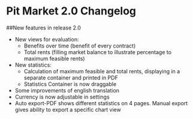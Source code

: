 Pit Market 2.0 Changelog
========================

##New features in release 2.0

*   New views for evaluation:
	*	Benefits over time (benefit of every contract)
	*	Total rents (filling market balance to illustrate percentage to maximum feasible rents)
*   New statistics:
	*	Calculation of maximum feasible and total rents, displaying in a separate container and printed in PDF
	*	Statistics Container is now draggable
*	Some improvements of english translation
*	Currency is now adjustable in settings
*	Auto export-PDF shows different statistics on 4 pages. Manual export gives ability to export a specific chart view
